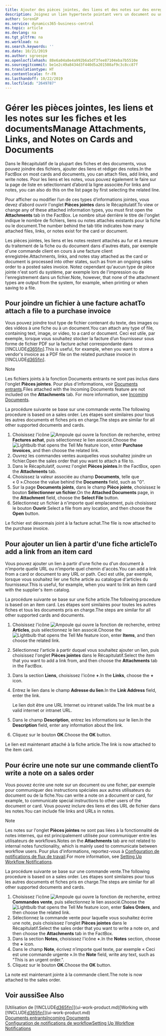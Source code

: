 ```yaml
---
title: Ajouter des pièces jointes, des liens et des notes sur des enregistrements | Microsoft Docs
description: Joignez un lien hypertexte pointant vers un document ou un site Web à un enregistrement spécifique, tel qu'une fiche client ou un document.
author: SorenGP
ms.service: dynamics365-business-central
ms.topic: article
ms.devlang: na
ms.tgt_pltfrm: na
ms.workload: na
ms.search.keywords: ''
ms.date: 10/21/2019
ms.author: sgroespe
ms.openlocfilehash: 88e6a04a8e4a992b6a5df3fee87104eba7b5510e
ms.sourcegitcommit: be1e2c49a8434d3f440d5a201508af9c3c8cc87f
ms.translationtype: HT
ms.contentlocale: fr-FR
ms.lasthandoff: 10/22/2019
ms.locfileid: "2649787"
---
```

# <a name="manage-attachments-links-and-notes-on-cards-and-documents"></a><span data-ttu-id="a567b-103">Gérer les pièces jointes, les liens et les notes sur les fiches et les documents</span><span class="sxs-lookup"><span data-stu-id="a567b-103">Manage Attachments, Links, and Notes on Cards and Documents</span></span>

<span data-ttu-id="a567b-104">Dans le Récapitulatif de la plupart des fiches et des documents, vous pouvez joindre des fichiers, ajouter des liens et rédiger des notes.</span><span class="sxs-lookup"><span data-stu-id="a567b-104">In the FactBox on most cards and documents, you can attach files, add links, and write notes.</span></span> <span data-ttu-id="a567b-105">Pour les liens et les notes, vous pouvez également le faire sur la page de liste en sélectionnant d’abord la ligne associée.</span><span class="sxs-lookup"><span data-stu-id="a567b-105">For links and notes, you can also do this on the list page by first selecting the related line.</span></span>

<span data-ttu-id="a567b-106">Pour afficher ou modifier l’un de ces types d’informations jointes, vous devez d’abord ouvrir l'onglet **Pièces jointes** dans le Récapitulatif.</span><span class="sxs-lookup"><span data-stu-id="a567b-106">To view or change any of these attached information types, you must first open the **Attachments** tab in the FactBox.</span></span> <span data-ttu-id="a567b-107">Le nombre situé derrière le titre de l'onglet indique le nombre de fichiers, liens ou notes attachés existants pour la fiche ou le document.</span><span class="sxs-lookup"><span data-stu-id="a567b-107">The number behind the tab title indicates how many attached files, links, or notes exist for the card or document.</span></span>

<span data-ttu-id="a567b-108">Les pièces jointes, les liens et les notes restent attachés au fur et à mesure du traitement de la fiche ou du document dans d'autres états, par exemple d'une commande client en cours à une facture client enregistrée.</span><span class="sxs-lookup"><span data-stu-id="a567b-108">Attachments, links, and notes stay attached as the card or document is processed into other states, such as from an ongoing sales order to a posted sales invoice.</span></span> <span data-ttu-id="a567b-109">Notez cependant qu'aucun type de pièce jointe n'est sorti du système, par exemple lors de l'impression ou de l'enregistrement dans un fichier.</span><span class="sxs-lookup"><span data-stu-id="a567b-109">Note, however, that none of the attachment types are output from the system, for example, when printing or when saving to a file.</span></span>

## <a name="to-attach-a-file-to-a-purchase-invoice"></a><span data-ttu-id="a567b-110">Pour joindre un fichier à une facture achat</span><span class="sxs-lookup"><span data-stu-id="a567b-110">To attach a file to a purchase invoice</span></span>
<span data-ttu-id="a567b-111">Vous pouvez joindre tout type de fichier contenant du texte, des images ou des vidéos à une fiche ou à un document.</span><span class="sxs-lookup"><span data-stu-id="a567b-111">You can attach any type of file, containing text, image, or video, to a card or document.</span></span> <span data-ttu-id="a567b-112">Ceci est utile, par exemple, lorsque vous souhaitez stocker la facture d’un fournisseur sous forme de fichier PDF sur la facture achat correspondante dans [!INCLUDE[d365fin](includes/d365fin_md.md)].</span><span class="sxs-lookup"><span data-stu-id="a567b-112">This is useful, for example, when you want to store a vendor's invoice as a PDF file on the related purchase invoice in [!INCLUDE[d365fin](includes/d365fin_md.md)].</span></span>

> [!NOTE]
> <span data-ttu-id="a567b-113">Les fichiers joints à la fonction Documents entrants ne sont pas inclus dans l'onglet **Pièces jointes**. Pour plus d'informations, voir [Documents entrants](across-income-documents.md).</span><span class="sxs-lookup"><span data-stu-id="a567b-113">Files attached with the Incoming Documents feature are not included on the **Attachments** tab. For more information, see [Incoming Documents](across-income-documents.md).</span></span>

<span data-ttu-id="a567b-114">La procédure suivante se base sur une commande vente.</span><span class="sxs-lookup"><span data-stu-id="a567b-114">The following procedure is based on a sales order.</span></span> <span data-ttu-id="a567b-115">Les étapes sont similaires pour tous les autres documents et fiches pris en charge.</span><span class="sxs-lookup"><span data-stu-id="a567b-115">The steps are similar for all other supported documents and cards.</span></span>

1. <span data-ttu-id="a567b-116">Choisissez l'icône ![Ampoule qui ouvre la fonction de recherche](media/ui-search/search_small.png "Dites-moi ce que vous voulez faire"), entrez **Factures achat**, puis sélectionnez le lien associé.</span><span class="sxs-lookup"><span data-stu-id="a567b-116">Choose the ![Lightbulb that opens the Tell Me feature](media/ui-search/search_small.png "Tell me what you want to do") icon, enter **Purchase Invoices**, and then choose the related link.</span></span>
2. <span data-ttu-id="a567b-117">Ouvrez les commandes ventes auxquelles vous souhaitez joindre un fichier.</span><span class="sxs-lookup"><span data-stu-id="a567b-117">Open the sales order that you want to attach a file to.</span></span>
3. <span data-ttu-id="a567b-118">Dans le Récapitulatif, ouvrez l'onglet **Pièces jointes**.</span><span class="sxs-lookup"><span data-stu-id="a567b-118">In the FactBox, open the **Attachments** tab.</span></span>
4. <span data-ttu-id="a567b-119">Choisissez la valeur associée au champ **Documents**, telle que « 0 ».</span><span class="sxs-lookup"><span data-stu-id="a567b-119">Choose the value behind the **Documents** field, such as "0".</span></span>
5. <span data-ttu-id="a567b-120">Sur la page **Documents joints**, dans le champ **Pièce jointe**, choisissez le bouton **Sélectionner un fichier**.</span><span class="sxs-lookup"><span data-stu-id="a567b-120">On the **Attached Documents** page, in the **Attachment** field, choose the **Select File** button.</span></span>
5. <span data-ttu-id="a567b-121">Sélectionnez un fichier à n'importe quel emplacement, puis choisissez le bouton **Ouvrir**.</span><span class="sxs-lookup"><span data-stu-id="a567b-121">Select a file from any location, and then choose the **Open** button.</span></span>

<span data-ttu-id="a567b-122">Le fichier est désormais joint à la facture achat.</span><span class="sxs-lookup"><span data-stu-id="a567b-122">The file is now attached to the purchase invoice.</span></span>

## <a name="to-add-a-link-from-an-item-card"></a><span data-ttu-id="a567b-123">Pour ajouter un lien à partir d'une fiche article</span><span class="sxs-lookup"><span data-stu-id="a567b-123">To add a link from an item card</span></span>
<span data-ttu-id="a567b-124">Vous pouvez ajouter un lien à partir d'une fiche ou d'un document à n’importe quelle URL ou n’importe quel chemin d'accès.</span><span class="sxs-lookup"><span data-stu-id="a567b-124">You can add a link from a card or document to any URL or path.</span></span> <span data-ttu-id="a567b-125">Ceci est utile, par exemple, lorsque vous souhaitez lier une fiche article au catalogue d'articles du fournisseur.</span><span class="sxs-lookup"><span data-stu-id="a567b-125">This is useful, for example, when you want to link an item card with the supplier's item catalog.</span></span>

<span data-ttu-id="a567b-126">La procédure suivante se base sur une fiche article.</span><span class="sxs-lookup"><span data-stu-id="a567b-126">The following procedure is based on an item card.</span></span> <span data-ttu-id="a567b-127">Les étapes sont similaires pour toutes les autres fiches et tous les documents pris en charge.</span><span class="sxs-lookup"><span data-stu-id="a567b-127">The steps are similar for all other supported cards and documents.</span></span>

1. <span data-ttu-id="a567b-128">Choisissez l'icône ![Ampoule qui ouvre la fonction de recherche](media/ui-search/search_small.png "Dites-moi ce que vous voulez faire"), entrez **Articles**, puis sélectionnez le lien associé.</span><span class="sxs-lookup"><span data-stu-id="a567b-128">Choose the ![Lightbulb that opens the Tell Me feature](media/ui-search/search_small.png "Tell me what you want to do") icon, enter **Items**, and then choose the related link.</span></span>
2. <span data-ttu-id="a567b-129">Sélectionnez l'article à partir duquel vous souhaitez ajouter un lien, puis choisissez l'onglet **Pièces jointes** dans le Récapitulatif.</span><span class="sxs-lookup"><span data-stu-id="a567b-129">Select the item that you want to add a link from, and then choose the **Attachments** tab in the FactBox.</span></span>
3. <span data-ttu-id="a567b-130">Dans la section **Liens**, choisissez l'icône **+**.</span><span class="sxs-lookup"><span data-stu-id="a567b-130">In the **Links**, choose the **+** icon.</span></span>
4. <span data-ttu-id="a567b-131">Entrez le lien dans le champ **Adresse du lien**.</span><span class="sxs-lookup"><span data-stu-id="a567b-131">In the **Link Address** field, enter the link.</span></span>

    <span data-ttu-id="a567b-132">Le lien doit être une URL Internet ou intranet valide.</span><span class="sxs-lookup"><span data-stu-id="a567b-132">The link must be a valid internet or intranet URL.</span></span>

5. <span data-ttu-id="a567b-133">Dans le champ **Description**, entrez les informations sur le lien.</span><span class="sxs-lookup"><span data-stu-id="a567b-133">In the **Description** field, enter any information about the link.</span></span>  
6. <span data-ttu-id="a567b-134">Cliquez sur le bouton **OK**.</span><span class="sxs-lookup"><span data-stu-id="a567b-134">Choose the **OK** button.</span></span>

<span data-ttu-id="a567b-135">Le lien est maintenant attaché à la fiche article.</span><span class="sxs-lookup"><span data-stu-id="a567b-135">The link is now attached to the item card.</span></span>  

## <a name="to-write-a-note-on-a-sales-order"></a><span data-ttu-id="a567b-136">Pour écrire une note sur une commande client</span><span class="sxs-lookup"><span data-stu-id="a567b-136">To write a note on a sales order</span></span>
<span data-ttu-id="a567b-137">Vous pouvez écrire une note sur un document ou une ficher, par exemple pour communiquer des instructions spéciales aux autres utilisateurs du document ou de la fiche.</span><span class="sxs-lookup"><span data-stu-id="a567b-137">You can write a note on a document or card, for example, to communicate special instructions to other users of the document or card.</span></span> <span data-ttu-id="a567b-138">Vous pouvez inclure des liens et des URL de fichier dans les notes.</span><span class="sxs-lookup"><span data-stu-id="a567b-138">You can include file links and URLs in notes.</span></span>

> [!NOTE]
> <span data-ttu-id="a567b-139">Les notes sur l'onglet **Pièces jointes** ne sont pas liées à la fonctionnalité de notes internes, qui est principalement utilisée pour communiquer entre les utilisateurs de workflows.</span><span class="sxs-lookup"><span data-stu-id="a567b-139">Notes on the **Attachments** tab are not related to internal notes functionality, which is mainly used to communicate between workflow users.</span></span> <span data-ttu-id="a567b-140">Pour plus d'informations, reportez-vous à [Configuration de notifications de flux de travail](across-setting-up-workflow-notifications.md).</span><span class="sxs-lookup"><span data-stu-id="a567b-140">For more information, see [Setting Up Workflow Notifications](across-setting-up-workflow-notifications.md).</span></span>

<span data-ttu-id="a567b-141">La procédure suivante se base sur une commande vente.</span><span class="sxs-lookup"><span data-stu-id="a567b-141">The following procedure is based on a sales order.</span></span> <span data-ttu-id="a567b-142">Les étapes sont similaires pour tous les autres documents et fiches pris en charge.</span><span class="sxs-lookup"><span data-stu-id="a567b-142">The steps are similar for all other supported documents and cards.</span></span>

1. <span data-ttu-id="a567b-143">Choisissez l'icône ![Ampoule qui ouvre la fonction de recherche](media/ui-search/search_small.png "Dites-moi ce que vous voulez faire"), entrez **Commandes vente**, puis sélectionnez le lien associé.</span><span class="sxs-lookup"><span data-stu-id="a567b-143">Choose the ![Lightbulb that opens the Tell Me feature](media/ui-search/search_small.png "Tell me what you want to do") icon, enter **Sales Orders**, and then choose the related link.</span></span>
2. <span data-ttu-id="a567b-144">Sélectionnez la commande vente pour laquelle vous souhaitez écrire une note, puis choisissez l'onglet **Pièces jointes** dans le Récapitulatif.</span><span class="sxs-lookup"><span data-stu-id="a567b-144">Select the sales order that you want to write a note on, and then choose the **Attachments** tab in the FactBox.</span></span>
3. <span data-ttu-id="a567b-145">Dans la section **Notes**, choisissez l'icône **+**.</span><span class="sxs-lookup"><span data-stu-id="a567b-145">In the **Notes** section, choose the **+** icon.</span></span>
4. <span data-ttu-id="a567b-146">Dans le champ **Note**, écrivez n’importe quel texte, par exemple « Ceci est une commande urgente ».</span><span class="sxs-lookup"><span data-stu-id="a567b-146">In the **Note** field, write any text, such as "This is an urgent order.".</span></span>
5. <span data-ttu-id="a567b-147">Cliquez sur le bouton **OK**.</span><span class="sxs-lookup"><span data-stu-id="a567b-147">Choose the **OK** button.</span></span>

<span data-ttu-id="a567b-148">La note est maintenant jointe à la commande client.</span><span class="sxs-lookup"><span data-stu-id="a567b-148">The note is now attached to the sales order.</span></span>

## <a name="see-also"></a><span data-ttu-id="a567b-149">Voir aussi</span><span class="sxs-lookup"><span data-stu-id="a567b-149">See Also</span></span>  
<span data-ttu-id="a567b-150">[Utilisation de [!INCLUDE[d365fin](includes/d365fin_md.md)]](ui-work-product.md)</span><span class="sxs-lookup"><span data-stu-id="a567b-150">[Working with [!INCLUDE[d365fin](includes/d365fin_md.md)]](ui-work-product.md)</span></span>  
[<span data-ttu-id="a567b-151">Documents entrants</span><span class="sxs-lookup"><span data-stu-id="a567b-151">Incoming Documents</span></span>](across-income-documents.md)  
[<span data-ttu-id="a567b-152">Configuration de notifications de workflow</span><span class="sxs-lookup"><span data-stu-id="a567b-152">Setting Up Workflow Notifications</span></span>](across-setting-up-workflow-notifications.md)  
